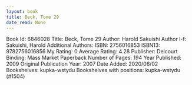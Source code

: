 ```yaml
---
layout: book
title: Beck, Tome 29
date_read: None
---
```


Book Id: 6846028
Title: Beck, Tome 29
Author: Harold Sakuishi
Author l-f: Sakuishi, Harold
Additional Authors: 
ISBN: 2756016853
ISBN13: 9782756016856
My Rating: 0
Average Rating: 4.28
Publisher: Delcourt
Binding: Mass Market Paperback
Number of Pages: 194
Year Published: 2009
Original Publication Year: 2007
Date Added: 2020/06/02
Bookshelves: kupka-wstydu
Bookshelves with positions: kupka-wstydu (#1504)

